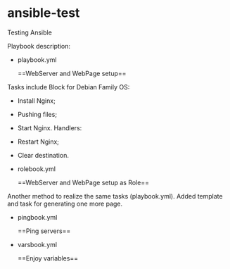 # ansible-test

Testing Ansible

Playbook description:

- playbook.yml

  ==WebServer and WebPage setup==

Tasks include Block for Debian Family OS:
  - Install Nginx;
  - Pushing files;
  - Start Nginx.
Handlers:
  - Restart Nginx;
  - Clear destination.

- rolebook.yml

  ==WebServer and WebPage setup as Role==

Another method to realize the same tasks (playbook.yml).
Added template and task for generating one more page.

- pingbook.yml

  ==Ping servers==

- varsbook.yml

  ==Enjoy variables==

